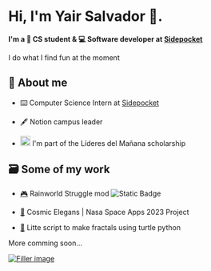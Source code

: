 # Hi, I'm Yair Salvador 👋.

**I'm a 📓 CS student & 💻 Software developer at [Sidepocket](https://www.sidepocket.com/)**

I do what I find fun at the moment


## 🗿 About me

- ⌨️ Computer Science Intern at [Sidepocket](https://www.sidepocket.com/)

- 🖋️ Notion campus leader

- <img src="https://user-images.githubusercontent.com/7455707/136626898-4b43a110-89f7-40be-bb9e-d98e572ac46b.png" width="20" height="20" /> I'm part of the Líderes del Mañana scholarship


## 🗃️ Some of my work

- [🎮](https://steamcommunity.com/sharedfiles/filedetails/?id=2996260050) Rainworld Struggle mod ![Static Badge](https://img.shields.io/badge/Total%20installs-2917-blue)

- [🌃](https://github.com/Y0z64/Cosmic-Elegans.git) Cosmic Elegans | Nasa Space Apps 2023 Project

- [🐉](https://github.com/Y0z64/Turtle_fractals.git) Litte script to make fractals using turtle python

More comming soon...

<!--
**Y0z64/Y0z64** is a ✨ _special_ ✨ repository because its `README.md` (this file) appears on your GitHub profile.

Here are some ideas to get you started:

- 🔭 I’m currently working on ...
- 🌱 I’m currently learning ...
- 👯 I’m looking to collaborate on ...
- 🤔 I’m looking for help with ...
- 💬 Ask me about ...
- 📫 How to reach me: ...
- 😄 Pronouns: ...
- ⚡ Fun fact: ...
-->

<a href="#" target="_blank"><img align='center' alt="Filler image" src="https://github.com/Y0z64/Y0z64/assets/112516101/4ddd841e-8325-4a96-8b5a-3a261284ddac" /></a>
